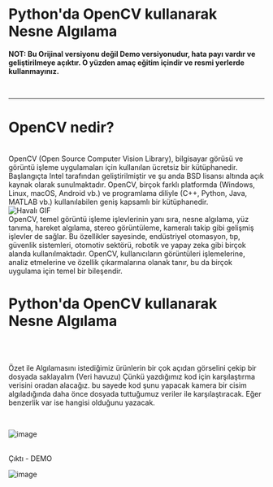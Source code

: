 <h1>Python'da OpenCV kullanarak Nesne Algılama</h1>
<strong><p>NOT: Bu Orijinal versiyonu değil Demo versiyonudur, hata payı vardır ve geliştirilmeye açıktır. O yüzden amaç eğitim içindir ve resmi yerlerde kullanmayınız.</p></strong>
<br><hr>
<h1>OpenCV nedir?</h1>
<br>
OpenCV (Open Source Computer Vision Library), bilgisayar görüsü ve görüntü işleme uygulamaları için kullanılan ücretsiz bir kütüphanedir. Başlangıçta Intel tarafından geliştirilmiştir ve şu anda BSD lisansı altında açık kaynak olarak sunulmaktadır. OpenCV, birçok farklı platformda (Windows, Linux, macOS, Android vb.) ve programlama diliyle (C++, Python, Java, MATLAB vb.) kullanılabilen geniş kapsamlı bir kütüphanedir.
<br>


  <img src="https://media1.tenor.com/m/u8XQ_QiwjVEAAAAd/face-facial-recognition.gif" alt="Havalı GIF">

<br>
OpenCV, temel görüntü işleme işlevlerinin yanı sıra, nesne algılama, yüz tanıma, hareket algılama, stereo görüntüleme, kameralı takip gibi gelişmiş işlevler de sağlar. Bu özellikler sayesinde, endüstriyel otomasyon, tıp, güvenlik sistemleri, otomotiv sektörü, robotik ve yapay zeka gibi birçok alanda kullanılmaktadır. OpenCV, kullanıcıların görüntüleri işlemelerine, analiz etmelerine ve özellik çıkarmalarına olanak tanır, bu da birçok uygulama için temel bir bileşendir.
<br>

<h1>Python'da OpenCV kullanarak Nesne Algılama</h1>
<br>



<br> Özet ile Algılamasını istediğimiz ürünlerin bir çok açıdan görselini çekip bir dosyada saklayalım  (Veri havuzu) Çünkü yazdığımız kod için karşılaştırma verisini oradan alacağız. bu sayede kod şunu yapacak kamera bir cisim algıladığında daha önce dosyada tuttuğumuz veriler ile karşılaştıracak. Eğer benzerlik var ise hangisi olduğunu yazacak.

<br>

![image](https://github.com/AstroBesat-SoftW/Python/assets/128177174/2f43edc2-d35a-4eee-b03f-dcdab1682f44)

<br>
Çıktı - DEMO

<br>

![image](https://github.com/AstroBesat-SoftW/Python/assets/128177174/a0889060-cb3d-4d24-8206-5f6b35bc94ba)
